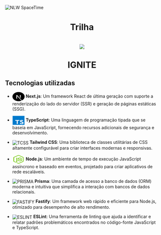 ![NLW SpaceTime](https://www.rocketseat.com.br/nlw/og.png)

<div align="center">
  <h1>
    <p>Trilha</p>
    <img width="150px" src="https://efficient-sloth-d85.notion.site/image/https%3A%2F%2Fs3-us-west-2.amazonaws.com%2Fsecure.notion-static.com%2F4346cab3-c043-4ec6-9689-82e631a54825%2FGroup_6630.png?table=block&id=562e3516-c757-4fb7-be75-ff01fbb41f54&spaceId=08f749ff-d06d-49a8-a488-9846e081b224&width=250&userId=&cache=v2" />
    <p>IGNITE</p>
  </h1>
</div>

## Tecnologias utilizadas

- <img align="center" alt="NEXT" height="30" width="40" src="https://raw.githubusercontent.com/devicons/devicon/master/icons/nextjs/nextjs-original.svg"> **Next.js**: Um framework React de última geração com suporte a renderização do lado do servidor (SSR) e geração de páginas estáticas (SSG).

- <img align="center" alt="TS" height="30" width="40" src="https://raw.githubusercontent.com/devicons/devicon/master/icons/typescript/typescript-original.svg"> **TypeScript**: Uma linguagem de programação tipada que se baseia em JavaScript, fornecendo recursos adicionais de segurança e desenvolvimento.

- <img align="center" alt="TCSS" height="30" width="30" src="https://upload.wikimedia.org/wikipedia/commons/d/d5/Tailwind_CSS_Logo.svg"> **Tailwind CSS**: Uma biblioteca de classes utilitárias de CSS altamente configurável para criar interfaces modernas e responsivas.

- <img align="center" alt="NODE" height="30" width="40" src="https://raw.githubusercontent.com/devicons/devicon/master/icons/nodejs/nodejs-original.svg"> **Node.js**: Um ambiente de tempo de execução JavaScript assíncrono e baseado em eventos, projetado para criar aplicativos de rede escaláveis.

- <img align="center" alt="PRISMA" width="30" src="https://cdn.icon-icons.com/icons2/2107/PNG/512/file_type_prisma_icon_130234.png"> **Prisma**: Uma camada de acesso a banco de dados (ORM) moderna e intuitiva que simplifica a interação com bancos de dados relacionais.

- <img align="center" alt="FASTIFY" width="30" src="https://avatars.githubusercontent.com/u/24939410?s=280&v=4"> **Fastify**: Um framework web rápido e eficiente para Node.js, otimizado para desempenho de alto rendimento.

- <img align="center" alt="ESLINT" width="30" src="https://upload.wikimedia.org/wikipedia/commons/thumb/e/e3/ESLint_logo.svg/1200px-ESLint_logo.svg.png"> **ESLint**: Uma ferramenta de linting que ajuda a identificar e relatar padrões problemáticos encontrados no código-fonte JavaScript e TypeScript.
